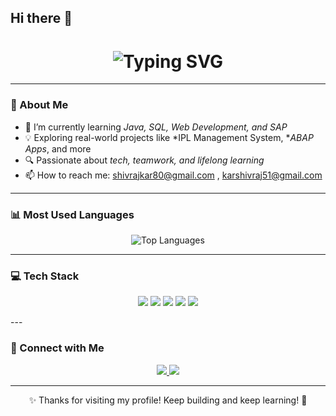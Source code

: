 ## Hi there 👋

<!--
**Shivrajkar80/Shivrajkar80** is a ✨ _special_ ✨ repository because its `README.md` (this file) appears on your GitHub profile.

Here are some ideas to get you started:

- 🔭 I’m currently working on ...
- 🌱 I’m currently learning ...
- 👯 I’m looking to collaborate on ...
- 🤔 I’m looking for help with ...
- 💬 Ask me about ...
- 📫 How to reach me: ...
- 😄 Pronouns: ...
- ⚡ Fun fact: ...
-->
<!-- Typing Effect Header -->
<h1 align="center">
  <img src="https://readme-typing-svg.demolab.com?font=Fira+Code&size=35&pause=1000&center=true&vCenter=true&color=00FF00&width=500&lines=Hey,+I'm+Shivraj+Kar;Welcome+to+my+GitHub+Profile!" alt="Typing SVG" />
</h1>

<p align="center">
  
</p>

---

### 🚀 About Me

- 🌱 I’m currently learning *Java, SQL, Web Development, and SAP*
- 💡 Exploring real-world projects like *IPL Management System, **ABAP Apps*, and more
- 🔍 Passionate about *tech, teamwork, and lifelong learning*
- 📫 How to reach me: shivrajkar80@gmail.com , karshivraj51@gmail.com 

---

### 📊 Most Used Languages

<p align="center">
  <img src="https://github-readme-stats.vercel.app/api/top-langs/?username=Shivrajkar80&layout=compact&langs_count=6&theme=radical&hide=pytho" alt="Top Languages" />
</p>

---

### 💻 Tech Stack

<p align="center">
  <img src="https://img.shields.io/badge/Java-ED8B00?style=for-the-badge&logo=java&logoColor=white"/>
  <img src="https://img.shields.io/badge/Python-3776AB?style=for-the-badge&logo=python&logoColor=white"/>
  <img src="https://img.shields.io/badge/HTML5-e34c26?style=for-the-badge&logo=html5&logoColor=white"/>
  <img src="https://img.shields.io/badge/CSS3-1572B6?style=for-the-badge&logo=css3&logoColor=white"/>
  <img src="https://img.shields.io/badge/SQL-003B57?style=for-the-badge&logo=mysql&logoColor=white"/>
</p>
---

### 🔗 Connect with Me

<p align="center">
  <a href="https://github.com/Shivrajkar80" target="_blank">
    <img src="https://img.shields.io/badge/GitHub-100000?style=for-the-badge&logo=github&logoColor=white"/>
  </a>
  <a href="https://www.linkedin.com/in/YOUR-LINKEDIN-ID" target="_blank">
    <img src="https://img.shields.io/badge/LinkedIn-0077B5?style=for-the-badge&logo=linkedin&logoColor=white"/>
  </a>
</p>

---

<p align="center">✨ Thanks for visiting my profile! Keep building and keep learning! 🚀</p
